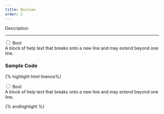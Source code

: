 ```yaml
---
title: Boolean
order: 5
---
```


Description

**********

<form class="form-horizontal bh--form-example">
  <!-- A field and all related tags and content are wrapped in a form group element. -->
  <div class="form-group">
    <!-- Labels and fields are still column classes so that they are left aligned and reflow on smaller screens. -->
    <div class="col-sm-8 col-sm-offset-2">
      <div class="checkbox">
      <label>
        <input type="checkbox" id="blankCheckbox" value="option1" aria-label="..."> Bool
      </label>
      </div>
      <span class="help-block">A block of help text that breaks onto a new line and may extend beyond one line.</span>
    </div>
  </div>
</form>

### Sample Code

{% highlight html linenos%}

<div class="form-group">
  <!-- Checkboxes need an offset since the label is displayed to the right of the checkbox rather than to the left of the field. -->
  <div class="col-sm-8 col-sm-offset-2">
    <!-- The bool field is wrapped in a div with the class checkbox. -->
    <div class="checkbox">
      <label>
        <!-- The input is included inside the label tag. -->
        <input type="checkbox" id="blankCheckbox" value="option1"> Bool
      </label>
    </div>
    <!-- You may include help text. -->
    <span class="help-block">A block of help text that breaks onto a new line and may extend beyond one line.</span>
  </div>
</div>

{% endhighlight %}
